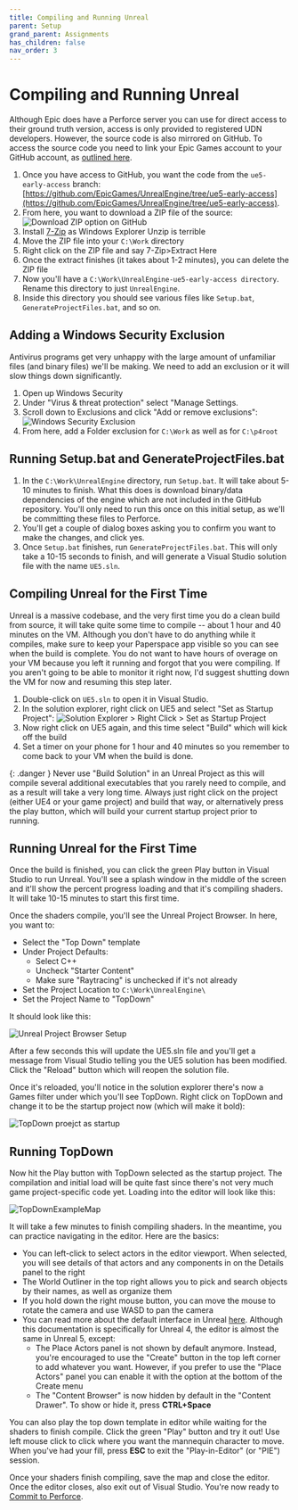 ```yaml
---
title: Compiling and Running Unreal
parent: Setup
grand_parent: Assignments
has_children: false
nav_order: 3
---
```


# Compiling and Running Unreal

Although Epic does have a Perforce server you can use for direct access to their ground truth version, access is only provided to registered UDN developers. However, the source code is also mirrored on GitHub. To access the source code you need to link your Epic Games account to your GitHub account, as [outlined here](https://www.unrealengine.com/en-US/ue4-on-github).

1. Once you have access to GitHub, you want the code from the `ue5-early-access` branch: [https://github.com/EpicGames/UnrealEngine/tree/ue5-early-access](https://github.com/EpicGames/UnrealEngine/tree/ue5-early-access).
2. From here, you want to download a ZIP file of the source:
![Download ZIP option on GitHub](images/00/git-download.png)
3. Install [7-Zip](https://www.7-zip.org/) as Windows Explorer Unzip is terrible
4. Move the ZIP file into your `C:\Work` directory
5. Right click on the ZIP file and say 7-Zip>Extract Here
6. Once the extract finishes (it takes about 1-2 minutes), you can delete the ZIP file
7. Now you'll have a `C:\Work\UnrealEngine-ue5-early-access directory`. Rename this directory to just `UnrealEngine`.
8. Inside this directory you should see various files like `Setup.bat`, `GenerateProjectFiles.bat`, and so on.

## Adding a Windows Security Exclusion

Antivirus programs get very unhappy with the large amount of unfamiliar files (and binary files) we'll be making. We need to add an exclusion or it will slow things down significantly.

1. Open up Windows Security
2. Under "Virus & threat protection" select "Manage Settings.
3. Scroll down to Exclusions and click "Add or remove exclusions":
![Windows Security Exclusion](images/00/security.png)
4. From here, add a Folder exclusion for `C:\Work` as well as for `C:\p4root`

## Running Setup.bat and GenerateProjectFiles.bat

1. In the `C:\Work\UnrealEngine` directory, run `Setup.bat`. It will take about 5-10 minutes to finish. What this does is download binary/data dependencies of the engine which are not included in the GitHub repository. You'll only need to run this once on this initial setup, as we'll be committing these files to Perforce.
2. You'll get a couple of dialog boxes asking you to confirm you want to make the changes, and click yes.
3. Once `Setup.bat` finishes, run `GenerateProjectFiles.bat`. This will only take a 10-15 seconds to finish, and will generate a Visual Studio solution file with the name `UE5.sln`.

## Compiling Unreal for the First Time

Unreal is a massive codebase, and the very first time you do a clean build from source, it will take quite some time to compile -- about 1 hour and 40 minutes on the VM. Although you don't have to do anything while it compiles, make sure to keep your Paperspace app visible so you can see when the build is complete. You do not want to have hours of overage on your VM because you left it running and forgot that you were compiling. If you aren't going to be able to monitor it right now, I'd suggest shutting down the VM for now and resuming this step later.

1. Double-click on `UE5.sln` to open it in Visual Studio.
2. In the solution explorer, right click on UE5 and select "Set as Startup Project":
![Solution Explorer > Right Click > Set as Startup Project](images/00/ue5-startup.png)
3. Now right click on UE5 again, and this time select "Build" which will kick off the build
4. Set a timer on your phone for 1 hour and 40 minutes so you remember to come back to your VM when the build is done.

{: .danger }
Never use "Build Solution" in an Unreal Project as this will compile several additional executables that you rarely need to compile, and as a result will take a very long time. Always just right click on the project (either UE4 or your game project) and build that way, or alternatively press the play button, which will build your current startup project prior to running.

## Running Unreal for the First Time

Once the build is finished, you can click the green Play button in Visual Studio to run Unreal. You'll see a splash window in the middle of the screen and it'll show the percent progress loading and that it's compiling shaders. It will take 10-15 minutes to start this first time.

Once the shaders compile, you'll see the Unreal Project Browser. In here, you want to:

- Select the "Top Down" template
- Under Project Defaults:
  - Select C++
  - Uncheck "Starter Content"
  - Make sure "Raytracing" is unchecked if it's not already
- Set the Project Location to `C:\Work\UnrealEngine\`
- Set the Project Name to "TopDown"

It should look like this:

![Unreal Project Browser Setup](images/00/setup-project.png)

After a few seconds this will update the UE5.sln file and you'll get a message from Visual Studio telling you the UE5 solution has been modified. Click the "Reload" button which will reopen the solution file.

Once it's reloaded, you'll notice in the solution explorer there's now a Games filter under which you'll see TopDown. Right click on TopDown and change it to be the startup project now (which will make it bold):

![TopDown proejct as startup](images/00/topdown-proj.png)

## Running TopDown

Now hit the Play button with TopDown selected as the startup project. The compilation and initial load will be quite fast since there's not very much game project-specific code yet. Loading into the editor will look like this:

![TopDownExampleMap](images/00/topdown.png)

It will take a few minutes to finish compiling shaders. In the meantime, you can practice navigating in the editor. Here are the basics:

- You can left-click to select actors in the editor viewport. When selected, you will see details of that actors and any components in on the Details panel to the right
- The World Outliner in the top right allows you to pick and search objects by their names, as well as organize them
- If you hold down the right mouse button, you can move the mouse to rotate the camera and use WASD to pan the camera
- You can read more about the default interface in Unreal [here](https://docs.unrealengine.com/4.26/en-US/BuildingWorlds/LevelEditor/#thedefaultinterface). Although this documentation is specifically for Unreal 4, the editor is almost the same in Unreal 5, except:
  - The Place Actors panel is not shown by default anymore. Instead, you're encouraged to use the "Create" button in the top left corner to add whatever you want. However, if you prefer to use the "Place Actors" panel you can enable it with the option at the bottom of the Create menu
  - The "Content Browser" is now hidden by default in the "Content Drawer". To show or hide it, press **CTRL+Space**

You can also play the top down template in editor while waiting for the shaders to finish compile. Click the green "Play" button and try it out! Use left mouse click to click where you want the mannequin character to move. When you've had your fill, press **ESC** to exit the "Play-in-Editor" (or "PIE") session.

Once your shaders finish compiling, save the map and close the editor. Once the editor closes, also exit out of Visual Studio. You're now ready to [Commit to Perforce](00-04.html).
